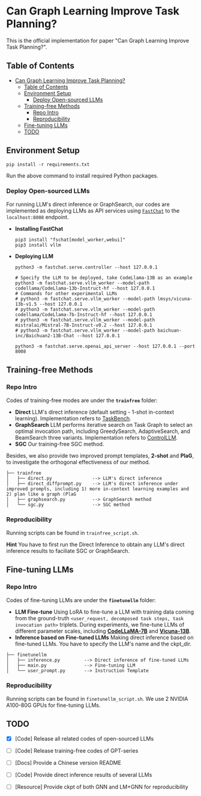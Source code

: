 # Can Graph Learning Improve Task Planning?

This is the official implementation for paper "Can Graph Learning Improve Task Planning?".

## Table of Contents

- [Can Graph Learning Improve Task Planning?](#can-graph-learning-improve-task-planning?)
   - [Table of Contents](#table-of-contents)
   - [Environment Setup](#environment-setup)
       - [Deploy Open-sourced LLMs](#deploy-open-sourced-llms)
   - [Training-free Methods](#training-free-methods)
       - [Repo Intro](#repo-intro)
       - [Reproducibility](#reproducibility)
   - [Fine-tuning LLMs](#fine-tuning-llms)
   - [TODO](#todo)


## Environment Setup

```shell
pip install -r requirements.txt
```

Run the above command to install required Python packages.

### Deploy Open-sourced LLMs

For running LLM's direct inference or GraphSearch, our codes are implemented as deploying LLMs as API services using [`FastChat`](https://github.com/lm-sys/FastChat) to the `localhost:8008` endpoint. 

* **Installing FastChat** 
  ```shell
  pip3 install "fschat[model_worker,webui]"
  pip3 install vllm
  ```

* **Deploying LLM**
  ```shell
  python3 -m fastchat.serve.controller --host 127.0.0.1 

  # Specify the LLM to be deployed, take CodeLlama-13B as an example
  python3 -m fastchat.serve.vllm_worker --model-path codellama/CodeLlama-13b-Instruct-hf --host 127.0.0.1
  # Commands for other experimental LLMs
  # python3 -m fastchat.serve.vllm_worker --model-path lmsys/vicuna-13b-v1.5 --host 127.0.0.1
  # python3 -m fastchat.serve.vllm_worker --model-path codellama/CodeLlama-7b-Instruct-hf --host 127.0.0.1
  # python3 -m fastchat.serve.vllm_worker --model-path mistralai/Mistral-7B-Instruct-v0.2 --host 127.0.0.1
  # python3 -m fastchat.serve.vllm_worker --model-path baichuan-inc/Baichuan2-13B-Chat --host 127.0.0.1
  
  python3 -m fastchat.serve.openai_api_server --host 127.0.0.1 --port 8008
  ```


## Training-free Methods 

### Repo Intro
Codes of training-free modes are under the **`trainfree`** folder:
* **Direct** LLM's direct inference (default setting - 1-shot in-context learning). Implementation refers to [TaskBench](https://github.com/microsoft/JARVIS/blob/main/taskbench/README.md).
* **GraphSearch** LLM performs iterative search on Task Graph to select an optimal invocation path, including GreedySearch, AdaptiveSearch, and BeamSearch three variants. Implementation refers to [ControlLLM](https://github.com/OpenGVLab/ControlLLM/blob/main/cllm/services/tog/tool.py).
* **SGC** Our training-free SGC method.

Besides, we also provide two improved prompt templates, **2-shot** and **PlaG**, to investigate the orthogonal effectiveness of our method. 

```
├── trainfree
│   ├── direct.py               --> LLM's direct inference
│   ├── direct_diffprompt.py    --> LLM's direct inference under improved prompts, including 1) more in-context learning examples and 2) plan like a graph (PlaG
│   ├── graphsearch.py          --> GraphSearch method
│   └── sgc.py                  --> SGC method
```

### Reproducibility

Running scripts can be found in `trainfree_script.sh`. 

**Hint** You have to first run the Direct Inference to obtain any LLM's direct inference results to faciliate SGC or GraphSearch.



## Fine-tuning LLMs

### Repo Intro 

Codes of fine-tuning LLMs are under the **`finetunellm`** folder:
* **LLM Fine-tune**  Using LoRA to fine-tune a LLM with training data coming from the ground-truth `<user_request, decomposed task steps, task invocation path>` triplets. During experiments, we fine-tune LLMs of different parameter scales, including **[CodeLLaMA-7B](https://huggingface.co/codellama/CodeLlama-7b-Instruct-hf)** and **[Vicuna-13B](https://huggingface.co/lmsys/vicuna-13b-v1.5)**.
* **Inference based on Fine-tuned LLMs** Making direct inference based on fine-tuned LLMs. You have to specify the LLM's name and the ckpt_dir. 

```
├── finetunellm
│   ├── inference.py         --> Direct inference of fine-tuned LLMs
│   ├── main.py              --> Fine-tuning LLM
│   └── user_prompt.py       --> Instruction Template
```

### Reproducibility

Running scripts can be found in `finetunellm_script.sh`. We use 2 NVIDIA A100-80G GPUs for fine-tuning LLMs.




## TODO 

- [x] [Code] Release all related codes of open-sourced LLMs
- [ ] [Code] Release training-free codes of GPT-series
- [ ] [Docs] Provide a Chinese version README
- [ ] [Code] Provide direct inference results of several LLMs
- [ ] [Resource] Provide ckpt of both GNN and LM+GNN for reproducibility

      
